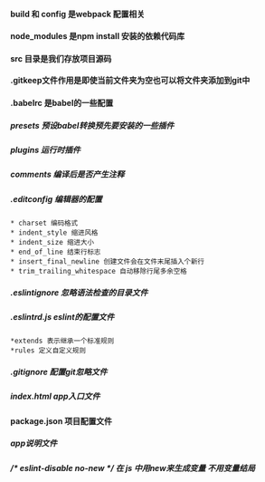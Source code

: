 #### build 和 config 是webpack 配置相关
#### node_modules 是npm install 安装的依赖代码库
#### src 目录是我们存放项目源码

**.gitkeep文件作用是即使当前文件夹为空也可以将文件夹添加到git中**

#### .babelrc 是babel的一些配置
##### presets 预设babel转换预先要安装的一些插件
##### plugins 运行时插件
##### comments 编译后是否产生注释

##### .editconfig 编辑器的配置
	* charset 编码格式
	* indent_style 缩进风格
	* indent_size 缩进大小
	* end_of_line 结束行标志
	* insert_final_newline 创建文件会在文件末尾插入个新行
	* trim_trailing_whitespace 自动移除行尾多余空格

##### .eslintignore 忽略语法检查的目录文件
##### .eslintrd.js eslint的配置文件 

	*extends 表示继承一个标准规则
	*rules 定义自定义规则
	
##### .gitignore 配置git忽略文件
##### index.html app入口文件
#### package.json 项目配置文件
##### app说明文件
#####  /* eslint-disable no-new */ 在 js 中用new来生成变量 不用变量结局
	